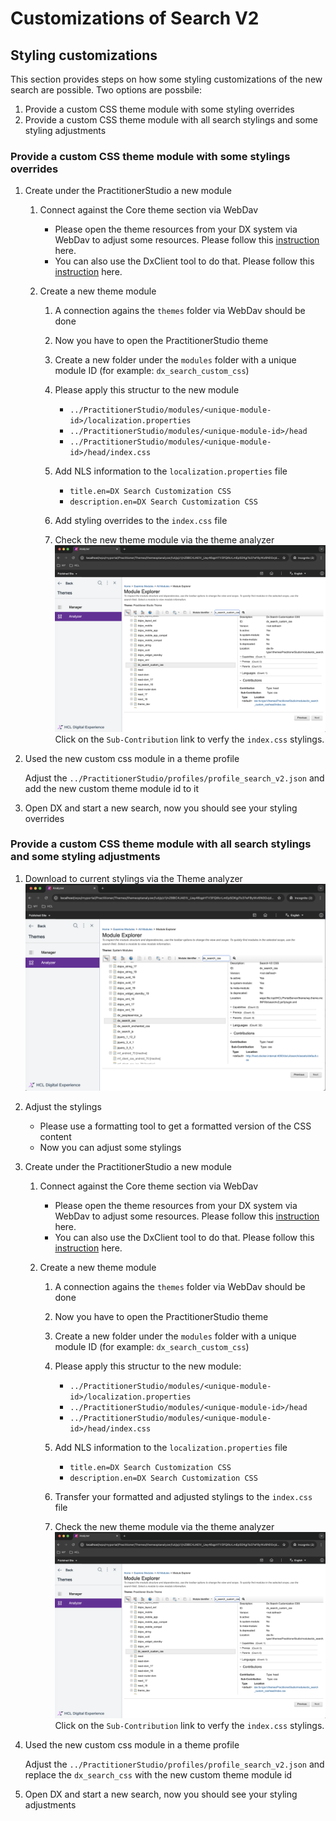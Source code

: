# Customizations of Search V2

## Styling customizations

This section provides steps on how some styling customizations of the new search are possible. Two options are possbile:

1. Provide a custom CSS theme module with some styling overrides
2. Provide a custom CSS theme module with all search stylings and some styling adjustments

### Provide a custom CSS theme module with some stylings overrides

1. Create under the PractitionerStudio a new module
    1. Connect against the Core theme section via WebDav
        - Please open the theme resources from your DX system via WebDav to adjust some resources. Please follow this  [instruction](../../manage_content/wcm_delivery/webdav/administer_webdav/mash_webdav_store.md) here.
        - You can also use the DxClient tool to do that. Please follow this [instruction](../../extend_dx/development_tools/dxclient/index.md) here.

    2. Create a new theme module
        1. A connection agains the `themes` folder via WebDav should be done
        2. Now you have to open the PractitionerStudio theme
        3. Create a new folder under the `modules` folder with a unique module ID (for example: `dx_search_custom_css`)
        4. Please apply this structur to the new module
            - `../PractitionerStudio/modules/<unique-module-id>/localization.properties`
            - `../PractitionerStudio/modules/<unique-module-id>/head`
            - `../PractitionerStudio/modules/<unique-module-id>/head/index.css`

        5. Add NLS information to the `localization.properties` file
            - `title.en=DX Search Customization CSS`
            - `description.en=DX Search Customization CSS`

        6. Add styling overrides to the `index.css` file

        7. Check the new theme module via the theme analyzer
            ![Screenshot](../../assets/HCL_Search_Theme_Analyzer_New_Module.png)
            Click on the `Sub-Contribution` link to verfy the `index.css` stylings.

2. Used the new custom css module in a theme profile
    
    Adjust the `../PractitionerStudio/profiles/profile_search_v2.json` and add the new custom theme module id to it

3. Open DX and start a new search, now you should see your styling overrides

### Provide a custom CSS theme module with all search stylings and some styling adjustments

1. Download to current stylings via the Theme analyzer
![Screenshot](../../assets/HCL_Search_Theme_Analyzer.png)

2. Adjust the stylings
    - Please use a formatting tool to get a formatted version of the CSS content
    - Now you can adjust some stylings

3. Create under the PractitionerStudio a new module
    1. Connect against the Core theme section via WebDav
        - Please open the theme resources from your DX system via WebDav to adjust some resources. Please follow this  [instruction](../../manage_content/wcm_delivery/webdav/administer_webdav/mash_webdav_store.md) here.
        - You can also use the DxClient tool to do that. Please follow this [instruction](../../extend_dx/development_tools/dxclient/index.md) here.

    2. Create a new theme module
        1. A connection agains the `themes` folder via WebDav should be done
        2. Now you have to open the PractitionerStudio theme
        3. Create a new folder under the `modules` folder with a unique module ID (for example: `dx_search_custom_css`)
        4. Please apply this structur to the new module:
            - `../PractitionerStudio/modules/<unique-module-id>/localization.properties`
            - `../PractitionerStudio/modules/<unique-module-id>/head`
            - `../PractitionerStudio/modules/<unique-module-id>/head/index.css`

        5. Add NLS information to the `localization.properties` file
            - `title.en=DX Search Customization CSS`
            - `description.en=DX Search Customization CSS`

        6. Transfer your formatted and adjusted stylings to the `index.css` file

        7. Check the new theme module via the theme analyzer
            ![Screenshot](../../assets/HCL_Search_Theme_Analyzer_New_Module.png)
            Click on the `Sub-Contribution` link to verfy the `index.css` stylings.

5. Used the new custom css module in a theme profile
    
    Adjust the `../PractitionerStudio/profiles/profile_search_v2.json` and replace the `dx_search_css` with the new custom theme module id

6. Open DX and start a new search, now you should see your styling adjustments